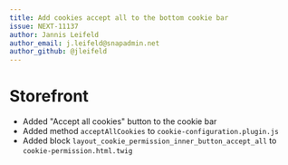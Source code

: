 ```yaml
---
title: Add cookies accept all to the bottom cookie bar
issue: NEXT-11137
author: Jannis Leifeld
author_email: j.leifeld@snapadmin.net 
author_github: @jleifeld
---
```

# Storefront
* Added "Accept all cookies" button to the cookie bar
* Added method `acceptAllCookies` to `cookie-configuration.plugin.js`
* Added block `layout_cookie_permission_inner_button_accept_all` to `cookie-permission.html.twig`
